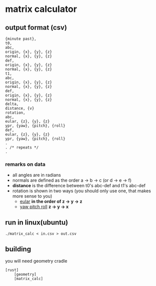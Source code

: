 # matrix calculator


## output format (csv)
```csv
{minute past},
t0,
abc,
origin, {x}, {y}, {z}
normal, {x}, {y}, {z}
def,
origin, {x}, {y}, {z}
normal, {x}, {y}, {z}
t1,
abc,
origin, {x}, {y}, {z}
normal, {x}, {y}, {z}
def,
origin, {x}, {y}, {z}
normal, {x}, {y}, {z}
delta,
distance, {v}
rotation,
abc,
eular, {z}, {y}, {z}
ypr, {yaw}, {pitch}, {roll}
def,
eular, {z}, {y}, {z}
ypr, {yaw}, {pitch}, {roll}
.
. /* repeats */
.
```

### remarks on data
- all angles are in radians
- normals are defined as the order a -> b -> c (or d -> e -> f)
- **distance** is the difference between t0's abc-def and t1's abc-def
- rotation is shown in two ways (you should only use one, that makes more sense to you)
    - [eular](https://en.wikipedia.org/wiki/Euler_angles) **in the order of z -> y -> z**
    - [yaw pitch roll](https://en.wikipedia.org/wiki/Aircraft_principal_axes) **z -> y -> x**

## run in linux(ubuntu)
```
./matrix_calc < in.csv > out.csv
```

## building
you will need geometry cradle
```
[rust]
    [geometry]
    [matrix_calc]
```